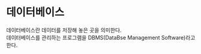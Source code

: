 # 데이터베이스

데이터베이스란 데이터를 저장해 놓은 곳을 의미한다.<br>데이터베이스를 관리하는 프로그램을 DBMS(DataBse Management Software)라고 한다.<br>